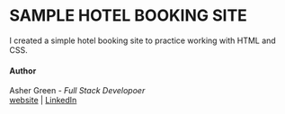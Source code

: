 # **SAMPLE HOTEL BOOKING SITE**

I created a simple hotel booking site to practice working with HTML and CSS.

#### Author
Asher Green - *Full Stack Developoer*   
[website](http://ashergreen.ca) | [LinkedIn](https://www.linkedin.com/in/asher-green-6a96551/)